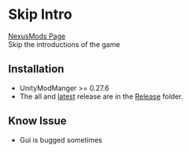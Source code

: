 # Skip Intro

[NexusMods Page](https://www.nexusmods.com/broforce/mods/30)  
Skip the introductions of the game

## Installation

* UnityModManger >= 0.27.6
* The all and [latest](./Release/SkipIntroMod.zip) release are in the [Release](./Release/) folder.

## Know Issue

* Gui is bugged sometimes
